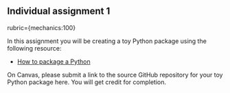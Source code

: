 ## Individual assignment 1
rubric={mechanics:100}

In this assignment you will be creating a toy Python package using the following resource: 
- [How to package a Python](https://py-pkgs.org/03-how-to-package-a-python)

On Canvas, please submit a link to the source GitHub repository for your toy Python package here. You will get credit for completion. 